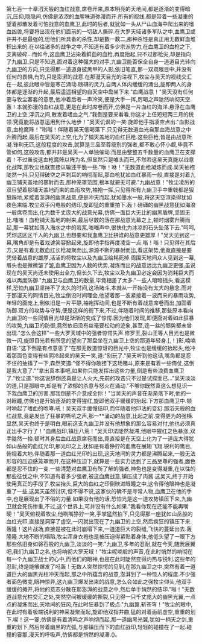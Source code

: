 第七百一十章滔天般的血红战意,席卷开来,原本明亮的天地间,都是逐渐的变得暗沉,压抑,隐隐间,仿佛是浓浓的血腥味道弥漫而开.所有的视线,都是带着一些凝重的望着那散发着可怕战意的血鹰卫,此时的后者,就犹如一头从尸山血海中爬出来的嗜血凶兽,将要将出现在他们面前的一切敌人撕碎.在大罗天域诸多军队之中,血鹰卫或许并不是最强的,但他们所具备的杀性,却是数一数二,那种杀性是真正用无数鲜血堆积出来的.在以往诸多的战争之中,不知道有着多少宗派势力,在血鹰卫的血枪之下,支离破碎…而如今,这血鹰卫沾染着鲜血的血枪,再度抬起,只不过那枪尖,却是指向了九幽卫,只是不知道,面对着这种强大的对手,九幽卫能否保全自身一道道目光转向九幽卫的方向,只见得那一道道身披黑甲的人影,依旧笔直,那一双双眼目中,并没有任何的畏惧,有的,只是澎湃的战意.在那漫天目光的注视下,牧尘与吴天的视线交汇在一起,彼此眼中皆是寒芒涌动.磅礴的灵力,自两人体内缓缓的涌出,旋即两人的身体都是逐渐的升起,最后遥遥相望的自天空中盘坐下来."血鹰战意！"吴天没有任何要与牧尘客套的意思,他冲着后者一声冷笑,便是大手一挥,厉喝之声陡然响彻天空.轰！本就弥漫的血红战意,更是在此时席卷而开,仿佛是一片血红的海洋.悬浮在血鹰卫的上空,浮沉之间,散发着嗜血之气."我倒是要来看看,你这才上任短短两三月的统领.究竟能将战意运用到什么地步！"吴天讥讽的一笑.旋即他手指凌空点出."血影战意,血枪魔阵！"嗡嗡！伴随着吴天低喝落下.只见得无数道血光自那血海战意之中升腾而起,最后在吴天的上空,化为了铺天盖地的血红巨枪.这些巨枪,皆是由战意所凝.锋利无匹,这般程度的攻击,就算是三品至尊级别的强者,都不敢心怀小觑,毕竟不管如何,这般攻击,都并非是吴天一人单独催动.而是由整整五千数量的血鹰卫在支撑着！不过虽说这血枪魔阵以阵为名,但显然只是噱头而已,不然若这吴天真能以战意化战阵,那牧尘也就直接认输还干脆一些."咻！咻！"无数道血枪凝炼而成.吴天袖袍陡然一抖,只见得破空之声刺耳的响彻而起,那血枪犹如血红暴雨一般,直接是对着九幽卫铺天盖地的暴射而去,那种笼罩范围,根本就避无可避."九幽战意！"牧尘凌厉的双目望着那铺天盖地而来的血雨攻势,袖袍一挥,只见得所有九幽卫手中重戟都是狠狠跺地,紧接着澎湃的幽黑战意,便是冲天而起,犹如墨水一般,将这天空渲染得犹如夜色来临.牧尘双手闪电般的结印,旋即猛的重重拍下.轰！磅礴的幽黑战意犹如海浪一般席卷而出,化为数千丈庞大的战意光幕,仿佛一面巨大无比的幽黑盾牌,坚固无比.嗤嗤！血枪铺天盖地的射来,最后尽数的落在那战意光幕之上,顿时烟雾升腾而起,那一幕犹如落入海水之中的岩浆,嗤嗤声中,很快化为冰凉的石头坠落下去."呵呵,凭你这区区千人的九幽卫,也想要和我血鹰卫比拼谁的战意更雄厚！"吴天见到这一幕,嘴角却是有着戏谑笑容掀起来,旋即他手指再度凌空一点.嗡！嗡！只见得在其后方,又是有着无数血红长枪凝聚而出,源源不断的暴射而出,看这架势,他竟直接是要凭借着战意的雄厚,活活的将牧尘以及九幽卫给耗死掉.周围天地间众人见到这一幕,眉头也是微微皱了皱,血鹰卫因为人数的优势,凝炼而出的战意远比九幽卫更强,虽说现在的吴天尚还未使用出全力,但长久下去,牧尘以及九幽卫必定会因为消耗巨大而难以再度防御."九幽卫与血鹰卫的数量,毕竟相差了太多."一些人暗暗摇头,看这模样,恐怕九幽卫坚持不了太久的时间,这场赌斗,本就从一开始没有太大的悬念.而对于那漫天的同情目光,牧尘倒没时间理会,他望着那一波紧接着一波而来的暴雨攻势,年轻的面庞上,倒依旧是一片平静,袖袍挥动间,也是不断有着战意席卷而出,加固着防御.双方的攻势与守势,便是这样的街下来,不过,伴随着时间的推移,那些原本看向九幽卫的一些同情目光却是渐渐的变成了惊愕.因为他们发现,即便面对着如此狂暴的攻势,九幽卫的防御,竟然依旧没有丝毫要松动的迹象,甚至,连一丝的颓势都未曾出现."怎么会这样"一些大罗天域中的强者惊愕失声.修罗王,裂山王等人目光也是微微一闪,旋即目光若有所思的望向了那盘坐在九幽卫上空的那道年轻身.[,！]影,喃喃自语:"这下倒是有点意思了"在那无数道惊讶的目光中,牧尘也是缓缓的抬起头,他冲着那面色变得有些阴冷起来的吴天一笑,道:"别玩了."吴天听到他这话,嘴角都是忍不住的抽搐了一下,森然笑道:"怪不得你敢接下这场赌斗,原来是有着一些倚仗,这倒是我大意了.""拿出真本事吧,如果你只能发挥出这些力量,倒是有些浪费血鹰卫了."牧尘道."你这说辞倒还真是让人火大,先前的攻击只不过是试探而已…"吴天淡淡的道,只是那眼中,却是有了浓郁的杀意与怒火在涌动."不够你既然真这么想见识一下我血鹰卫的厉害.那我倒是不介意成全你！"当吴天的声音在渐渐落下时,他的一对眼瞳,仿佛也是开始逐渐的变得猩红,旋即他双手缓缓的抬起.下方那血鹰卫中.顿时响起了嗜血的咆哮.吼！吴天双手缓慢结印,而伴随着他印法的变幻.那滔天般的血红战意,竟是发出了狂暴的嘶吼之声,那一**涌动的战意,比起之前.变得更为的强横.显然,吴天也终于是明白,眼前这支九幽卫并没有他想象的那么容易对付,他也必须真正出手才行了！"血鹰战印,镇压八荒！"吴天印法陡然凝滞,他眼中猩红之色暴涨,双手陡然一抬.顿时其身后血红战意席卷而出,竟直接是在天空上化为了一道庞大得犹如山岳般的血红光印,那光印之上,犹如是有着狰狞的血鹰在展翅飞翔.锐利的鹰目,俯视着大地.伴随着那一道血红光印的出现,这天地间的灵力都是沸腾起来,一股无法形容的压迫感笼罩而开,在这种压迫下,就算是一些实力达到了三品至尊的强者,面色都是忍不住的一变.一些清楚对血鹰卫有所了解的强者,神色也是变得凝重,在以往的那些征伐之中,不知道有着多少强者,被这血鹰战意,镇压成了肉酱.这吴天,终于开始使用真正的手段了.牧尘抬头,巨大的血红之印倒映进眼瞳之中,这令得他眼神也是凝重了一些,这吴天虽然讨厌,但不得不说,这家伙的确不是寻常人物,血鹰卫在他的手中,也是展现出了不俗的力量.如果没有他的话,恐怕光是这一道攻势镇压下来,九幽卫就会死伤惨重,不过,这个世界上,可并没有什么如果."我看你现在还能不能再嘴硬！"吴天俯视着牧尘,他咧嘴狰狞一笑,手掌猛然拍下,只见得那一座犹如山岳般的血红光印,直接是洞穿了虚空,一闪就出现在了九幽卫的上空,然后疯狂的镇压下来.轰隆！这片战场,直接是被在此时崩塌下来,一道道巨大的裂缝,飞快的蔓延出去.轰隆隆.大地不断的塌陷,牧尘浑身衣袍也是被压迫得紧贴着身体,他低头望了一眼下方那些依旧身如磐石般的九幽卫,淡淡的一笑."九幽卫,多年的忍耐,就在今天,随我展翼吧,我们九幽卫之名,也将响彻大罗天域！"牧尘呢喃般的声音,在此时悄然的响彻在每一个九幽卫战士的心中,而他们的眼神,也是在此时陡然变得灼热与锐利.这些年的忍耐,终是能够爆发了吗轰！无数人突然惊愕的见到,在那九幽卫之中,突然有着一道道巨大的幽黑光柱冲天而起,那之中所蕴含的战意,澎湃到了一种惊人的程度.不少强者面色微变,眼神惊异,这九幽卫爆发出来的战意,怎么会如此之强牧尘仰头,他双手缓缓的摊开,将他的意志分散在那澎湃的战意之中,然后单手悄然的结印."嗡！"无数道战意光柱交汇之处,突然空间被缓缓的撕裂,只见得一只千丈庞大的幽黑光翼,一点点的凝炼而出,天地间的狂风,在此时狂暴到了极点."九幽翼,斩苍穹！"牧尘的眼中,在此时有着极端锐利的神采凝聚而起,旋即他双指并曲,猛的对着面前虚空,重重的划下.唳！这一霎,仿佛是有着清鸣之声响彻而起,那一道幽黑光翼,犹如一柄天之剑,重重的划下,然后带着幽黑的光弧,与那镇压而下的血红战印,轻轻的碰撞在了一起.碰撞的霎那,漫天的呼吸声,仿佛都是悄然的凝滞.()。

